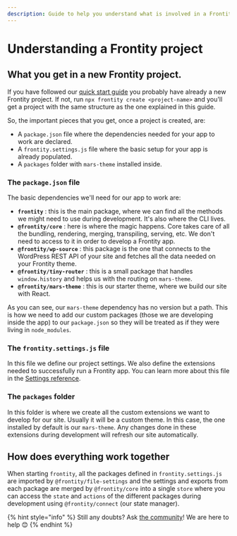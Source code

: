 ```yaml
---
description: Guide to help you understand what is involved in a Frontity project
---
```


# Understanding a Frontity project

## What you get in a new Frontity project.

If you have followed our [quick start guide](../getting-started/quick-start-guide.md) you probably have already a new Frontity project. If not, run `npx frontity create <project-name>` and you'll get a project with the same structure as the one explained in this guide.

So, the important pieces that you get, once a project is created, are:

* A `package.json` file where the dependencies needed for your app to work are declared.
* A `frontity.settings.js` file where the basic setup for your app is already populated.
* A `packages` folder with `mars-theme` installed inside.

### The `package.json` file

The basic dependencies we'll need for our app to work are:

* **`frontity`** : this is the main package, where we can find all the methods we might need to use during development. It's also where the CLI lives.
* **`@frontity/core`** : here is where the magic happens. Core takes care of all the bundling, rendering, merging, transpiling, serving, etc. We don't need to access to it in order to develop a Frontity app.
* **`@frontity/wp-source`** : this package is the one that connects to the WordPress REST API of your site and fetches all the data needed on your Frontity theme.
* **`@frontity/tiny-router`** : this is a small package that handles `window.history` and helps us with the routing on `mars-theme`.
* **`@frontity/mars-theme`** : this is our starter theme, where we build our site with React.

As you can see, our `mars-theme` dependency has no version but a path. This is how we need to add our custom packages \(those we are developing inside the app\) to our `package.json` so they will be treated as if they were living in `node_modules`.

### The `frontity.settings.js` file

In this file we define our project settings. We also define the extensions needed to successfully run a Frontity app. You can learn more about this file in the [Settings reference](https://docs.frontity.org/learning-frontity/settings).

### The `packages` folder

In this folder is where we create all the custom extensions we want to develop for our site. Usually it will be a custom theme. In this case, the one installed by default is our `mars-theme`. Any changes done in these extensions during development will refresh our site automatically.

## How does everything work together

When starting `frontity`, all the packages defined in `frontity.settings.js` are imported by `@frontity/file-settings` and the settings and exports from each package are merged by `@frontity/core` into a single `store` where you can access the `state` and `actions` of the different packages during development using `@frontity/connect` \(our state manager\).



{% hint style="info" %}
Still any doubts? Ask [the community](https://community.frontity.org/)! We are here to help 😊
{% endhint %}

